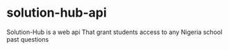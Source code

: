 # solution-hub-api
 Solution-Hub is a web api That grant students access to any Nigeria school past questions
